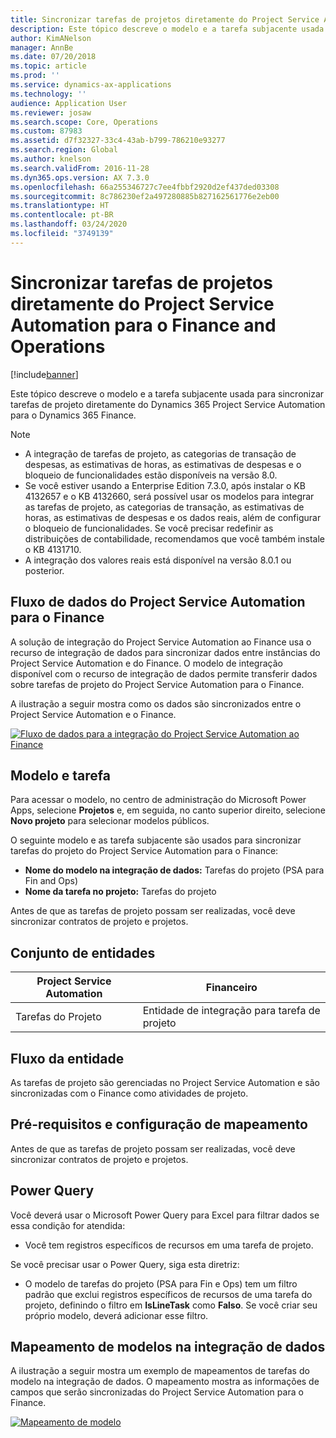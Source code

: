 ```yaml
---
title: Sincronizar tarefas de projetos diretamente do Project Service Automation para o Finance and Operations
description: Este tópico descreve o modelo e a tarefa subjacente usada para sincronizar tarefas de projeto diretamente do Microsoft Dynamics 365 Project Service Automation para o Dynamics 365 Finance.
author: KimANelson
manager: AnnBe
ms.date: 07/20/2018
ms.topic: article
ms.prod: ''
ms.service: dynamics-ax-applications
ms.technology: ''
audience: Application User
ms.reviewer: josaw
ms.search.scope: Core, Operations
ms.custom: 87983
ms.assetid: d7f32327-33c4-43ab-b799-786210e93277
ms.search.region: Global
ms.author: knelson
ms.search.validFrom: 2016-11-28
ms.dyn365.ops.version: AX 7.3.0
ms.openlocfilehash: 66a255346727c7ee4fbbf2920d2ef437ded03308
ms.sourcegitcommit: 8c786230ef2a497280885b827162561776e2eb00
ms.translationtype: HT
ms.contentlocale: pt-BR
ms.lasthandoff: 03/24/2020
ms.locfileid: "3749139"
---
```

# <a name="synchronize-project-tasks-directly-from-project-service-automation-to-finance-and-operations"></a>Sincronizar tarefas de projetos diretamente do Project Service Automation para o Finance and Operations

[!include[banner](../includes/banner.md)]

Este tópico descreve o modelo e a tarefa subjacente usada para sincronizar tarefas de projeto diretamente do Dynamics 365 Project Service Automation para o Dynamics 365 Finance.

> [!NOTE]
> - A integração de tarefas de projeto, as categorias de transação de despesas, as estimativas de horas, as estimativas de despesas e o bloqueio de funcionalidades estão disponíveis na versão 8.0.
> - Se você estiver usando a Enterprise Edition 7.3.0, após instalar o KB 4132657 e o KB 4132660, será possível usar os modelos para integrar as tarefas de projeto, as categorias de transação, as estimativas de horas, as estimativas de despesas e os dados reais, além de configurar o bloqueio de funcionalidades. Se você precisar redefinir as distribuições de contabilidade, recomendamos que você também instale o KB 4131710.
> - A integração dos valores reais está disponível na versão 8.0.1 ou posterior.

## <a name="data-flow-for-project-service-automation-to-finance"></a>Fluxo de dados do Project Service Automation para o Finance

A solução de integração do Project Service Automation ao Finance usa o recurso de integração de dados para sincronizar dados entre instâncias do Project Service Automation e do Finance. O modelo de integração disponível com o recurso de integração de dados permite transferir dados sobre tarefas de projeto do Project Service Automation para o Finance.

A ilustração a seguir mostra como os dados são sincronizados entre o Project Service Automation e o Finance.

[![Fluxo de dados para a integração do Project Service Automation ao Finance](./media/ProjectTasksFlow.png)](./media/ProjectTasksFlow.png)

## <a name="template-and-task"></a>Modelo e tarefa

Para acessar o modelo, no centro de administração do Microsoft Power Apps, selecione **Projetos** e, em seguida, no canto superior direito, selecione **Novo projeto** para selecionar modelos públicos.

O seguinte modelo e as tarefa subjacente são usados para sincronizar tarefas do projeto do Project Service Automation para o Finance:

- **Nome do modelo na integração de dados:** Tarefas do projeto (PSA para Fin and Ops)
- **Nome da tarefa no projeto:** Tarefas do projeto

Antes de que as tarefas de projeto possam ser realizadas, você deve sincronizar contratos de projeto e projetos.

## <a name="entity-set"></a>Conjunto de entidades

| Project Service Automation | Financeiro                             |
|----------------------------|-------------------------------------|
| Tarefas do Projeto              | Entidade de integração para tarefa de projeto |

## <a name="entity-flow"></a>Fluxo da entidade

As tarefas de projeto são gerenciadas no Project Service Automation e são sincronizadas com o Finance como atividades de projeto.

## <a name="prerequisites-and-mapping-setup"></a>Pré-requisitos e configuração de mapeamento

Antes de que as tarefas de projeto possam ser realizadas, você deve sincronizar contratos de projeto e projetos.

## <a name="power-query"></a>Power Query

Você deverá usar o Microsoft Power Query para Excel para filtrar dados se essa condição for atendida:

- Você tem registros específicos de recursos em uma tarefa de projeto.

Se você precisar usar o Power Query, siga esta diretriz:

- O modelo de tarefas do projeto (PSA para Fin e Ops) tem um filtro padrão que exclui registros específicos de recursos de uma tarefa do projeto, definindo o filtro em **IsLineTask** como **Falso**. Se você criar seu próprio modelo, deverá adicionar esse filtro.

## <a name="template-mapping-in-data-integration"></a>Mapeamento de modelos na integração de dados

A ilustração a seguir mostra um exemplo de mapeamentos de tarefas do modelo na integração de dados. O mapeamento mostra as informações de campos que serão sincronizadas do Project Service Automation para o Finance.

[![Mapeamento de modelo](./media/ProjectTasksMapping.png)](./media/ProjectTasksMapping.png)
